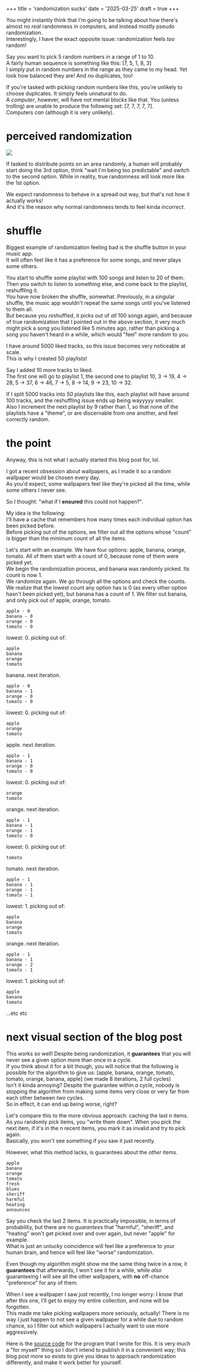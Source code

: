 +++
title = 'randomization sucks'
date = '2025-03-25'
draft = true
+++

You might instantly think that I'm going to be talking about how there's almost no *real* randomness in computers, and instead mostly pseudo randomization. \
Interestingly, I have the exact opposite issue: randomization feels *too* random!

Say you want to pick 5 random numbers in a range of 1 to 10. \
A fairly human sequence is something like this: [7, 5, 1, 8, 3] \
I simply put in random numbers in the range as they came to my head. Yet look how balanced they are! And no duplicates, too!

If you're tasked with picking random numbers like this, you're unlikely to choose duplicates. It simply feels unnatural to do. \
A *computer*, however, will have not mental blocks like that. You (unless trolling) are unable to produce the following set: [7, 7, 7, 7, 7]. \
Computers *can* (although it is very unlikely).

# perceived randomization

![](./random-points.webp)

If tasked to distribute points on an area randomly, a human will probably start doing the 3rd option, think "wait I'm being too predictable" and switch to the second option. While in reality, true randomness will look more like the 1st option.

We expect randomness to behave in a spread out way, but that's not how it actually works! \
And it's the reason why normal randomness tends to feel kinda *incorrect*.

# shuffle

Biggest example of randomization feeling bad is the shuffle button in your music app. \
It will often feel like it has a preference for some songs, and never plays some others.

You start to shuffle some playlist with 100 songs and listen to 20 of them. Then you switch to listen to something else, and come back to the playlist, reshuffling it. \
You have now broken the shuffle, somewhat. Previously, in a singular shuffle, the music app wouldn't repeat the same songs until you've listened to them all. \
But because you *re*shuffled, it picks out of *all* 100 songs again, and because of true randomization that I pointed out in the above section, it very much might pick a song you listened like 5 minutes ago, rather than picking a song you haven't heard in a while, which would "feel" more random to you.

I have around 5000 liked tracks, so this issue becomes very noticeable at scale. \
This is why I created 50 playlists!

Say I added 10 more tracks to liked. \
The first one will go to playlist 1, the second one to playlist 10, 3 -> 19, 4 -> 28, 5 -> 37, 6 -> 46, 7 -> 5, 8 -> 14, 9 -> 23, 10 -> 32.

If I split 5000 tracks into *50* playlists like this, each playlist will have around 100 tracks, and the reshuffling issue ends up being wayyyyy smaller. \
Also I increment the next playlist by 9 rather than 1, so that none of the playlists have a "theme", or are discernable from one another, and feel correctly random.

# the point

Anyway, this is not what I actually started this blog post for, lol.

I got a recent obsession about wallpapers, as I made it so a random wallpaper would be chosen every day. \
As you'd expect, some wallpapers feel like they're picked all the time, while some others I never see.

So I thought: "what if I **ensured** this could not happen?".

My idea is the following: \
I'll have a cache that remembers how many times each individual option has been picked before. \
Before picking out of the options, we filter out all the options whose "count" is bigger than the minimum count of all the items.

Let's start with an example. We have four options: apple, banana, orange, tomato. All of them start with a count of 0, because none of them were picked yet. \
We begin the randomization process, and banana was randomly picked. Its count is now 1. \
We randomize again. We go through all the options and check the counts. We realize that the lowest count any option has is 0 (as every other option hasn't been picked yet), but banana has a count of 1. We filter out banana, and only pick out of apple, orange, tomato.

```
apple - 0
banana - 0
orange - 0
tomato - 0
```

lowest: 0. picking out of:

```
apple
banana
orange
tomato
```

banana. next iteration.

```
apple - 0
banana - 1
orange - 0
tomato - 0
```

lowest: 0. picking out of:

```
apple
orange
tomato
```

apple. next iteration.

```
apple - 1
banana - 1
orange - 0
tomato - 0
```

lowest: 0. picking out of:

```
orange
tomato
```

orange. next iteration.

```
apple - 1
banana - 1
orange - 1
tomato - 0
```

lowest: 0. picking out of:

```
tomato
```

tomato. next iteration.

```
apple - 1
banana - 1
orange - 1
tomato - 1
```

lowest: 1. picking out of:

```
apple
banana
orange
tomato
```

orange. next iteration.

```
apple - 1
banana - 1
orange - 2
tomato - 1
```

lowest: 1. picking out of:

```
apple
banana
tomato
```

...etc etc

# next visual section of the blog post

This works so well! Despite being randomization, it **guarantees** that you will never see a given option more than once in a cycle. \
If you think about it for a bit though, you will notice that the following is possible for the algorithm to give us: [apple, banana, orange, tomato, tomato, orange, banana, apple] (we made 8 iterations, 2 full cycles) \
Isn't it kinda annoying? Despite the guarantee within *a* cycle, nobody is stopping the algorithm from making some items very close or very far from each other between *two* cycles. \
So in effect, it can end up being worse, right?

Let's compare this to the more obvious approach: caching the last n items. \
As you randomly pick items, you "write them down". When you pick the next item, if it's in the n recent items, you mark it as invalid and try to pick again. \
Basically, you won't see something if you saw it just recently.

However, what this method lacks, is guarantees about the *other* items.

```
apple
banana
orange
tomato
fresh
blues
sheriff
harmful
heating
announces
```

Say you check the last 2 items. It is practically impossible, in terms of probability, but there are no *guarantees* that "harmful", "sheriff", and "heating" won't get picked over and over again, but never "apple" for example. \
What is just an unlucky coincidence will feel like a preference to your human brain, and hence will feel like "worse" randomization.

Even though my algorithm might show me the same thing twice in a row, it **guarantees** that afterwards, I won't see it for a while, while *also* guaranteeing I will see all the other wallpapers, with **no** off-chance "preference" for any of them.

When I see a wallpaper I saw just recently, I no longer worry: I know that after this one, I'll get to enjoy my entire collection, and none will be forgotten. \
This made me take picking wallpapers more seriously, actually! There is no way I just happen to not see a given wallpaper for a while due to random chance, so I filter out which wallpapers I actually want to use more aggressively.

Here is the [source code](https://github.com/Axlefublr/dotfiles/blob/main/scripts/suggest.rs) for the program that I wrote for this. It is very much a "for myself" thing so I don't intend to publish it in a convenient way; this blog post more so exists to give you ideas to approach randomization differently, and make it work better for yourself.
